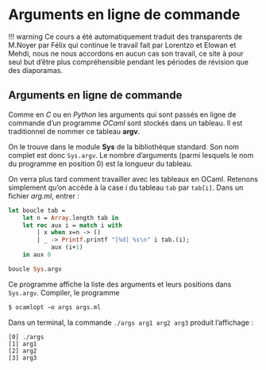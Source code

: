 # Arguments en ligne de commande

!!! warning
    Ce cours a été automatiquement traduit des transparents de M.Noyer par Félix qui continue le travail fait par
    Lorentzo et Elowan et Mehdi, nous ne nous accordons en aucun cas son travail, ce
    site à pour seul but d’être plus compréhensible pendant les périodes de
    révision que des diaporamas.

## Arguments en ligne de commande

Comme en _C_ ou en _Python_ les arguments qui sont passés en ligne de commande d’un programme _OCaml_ sont stockés dans un tableau. Il est traditionnel de nommer ce tableau **argv**. 

On le trouve dans le module **Sys** de la bibliothèque standard. Son nom complet est donc `Sys.argv`. Le nombre
d’arguments (parmi lesquels le nom du programme en position 0) est la longueur du tableau.

On verra plus tard comment travailler avec les tableaux en OCaml. Retenons simplement qu’on accède à la case $i$ du tableau `tab` par `tab[i]`.
Dans un fichier _arg.ml_, entrer :

```Ocaml linenums="1"
let boucle tab =
    let n = Array.length tab in 
    let rec aux i = match i with
        | x when x=n -> ()
        | _ -> Printf.printf "[%d] %s\n" i tab.(i);
            aux (i+1)
    in aux 0

boucle Sys.argv
```

Ce programme affiche la liste des arguments et leurs positions dans `Sys.argv`.
Compiler, le programme

``` bash
$ ocamlopt −o args args.ml
```

Dans un terminal, la commande `./args arg1 arg2 arg3` produit l’affichage :
```
[0] ./args
[1] arg1
[2] arg2
[3] arg3
```